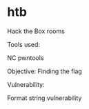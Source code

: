 # htb
Hack the Box rooms

Tools used:

NC
pwntools

Objective:
Finding the flag

Vulnerability:

Format string vulnerability
